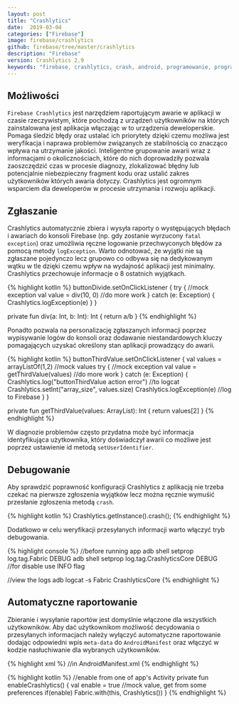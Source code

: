 ```yaml
---
layout: post
title: "Crashlytics"
date:  2019-03-04
categories: ["Firebase"]
image: firebase/crashlytics
github: firebase/tree/master/crashlytics
description: "Firebase"
version: Crashlytics 2.9
keywords: "firebase, crashlytics, crash, android, programowanie, programming"
---
```


## Możliwości
`Firebase Crashlytics` jest narzędziem raportującym awarie w aplikacji w czasie rzeczywistym, które pochodzą z urządzeń użytkowników na których zainstalowana jest aplikacja włączając w to urządzenia deweloperskie. Pomaga śledzić błędy oraz ustalać ich priorytety dzięki czemu możliwa jest weryfikacja i naprawa problemów związanych ze stabilnością co znacząco wpływa na utrzymanie jakości. Inteligentne grupowanie awarii wraz z informacjami o okolicznościach, które do nich doprowadziły pozwala zaoszczędzić czas w procesie diagnozy, zlokalizować błędny lub potencjalnie niebezpieczny fragment kodu oraz ustalić zakres użytkowników których awaria dotyczy. Crashlytics jest ogromnym wsparciem dla deweloperów w procesie utrzymania i rozwoju aplikacji.

## Zgłaszanie
Crashlytics automatycznie zbiera i wysyła raporty o występujących błędach i awariach do konsoli Firebase (np. gdy zostanie wyrzucony `fatal exception`) oraz umożliwia ręczne logowanie przechwyconych błędów za pomocą metody `logException`. Warto odnotować, że wyjątki nie są zgłaszane pojedynczo lecz grupowo co odbywa się na dedykowanym wątku w tle dzięki czemu wpływ na wydajność aplikacji jest minimalny. Crashlytics przechowuje informacje o 8 ostatnich wyjątkach.

{% highlight kotlin %}
buttonDivide.setOnClickListener {
    try {
    	//mock exception
        val value = div(10, 0)
        //do more work
    } 
    catch (e: Exception) {
        Crashlytics.logException(e)
    }
}

private fun div(a: Int, b: Int): Int {
    return a/b
}
{% endhighlight %}

Ponadto pozwala na personalizację zgłaszanych informacji poprzez wypisywanie logów do konsoli oraz dodawanie niestandardowych kluczy pomagających uzyskać określony stan aplikacji prowadzący do awarii.

{% highlight kotlin %}
buttonThirdValue.setOnClickListener {
    val values = arrayListOf(1,2) //mock values
    try {
    	//mock exception
        val value = getThirdValue(values)
        //do more work
    } 
    catch (e: Exception) {
        Crashlytics.log("buttonThirdValue action error") //to logcat
        Crashlytics.setInt("array_size", values.size)
        Crashlytics.logException(e) //log to Firebase
    }
}

private fun getThirdValue(values: ArrayList<Int>): Int {
    return values[2]
}
{% endhighlight %}

W diagnozie problemów często przydatna może być informacja identyfikująca użytkownika, który doświadczył awarii co możliwe jest poprzez ustawienie id metodą `setUserIdentifier`.

## Debugowanie
Aby sprawdzić poprawność konfiguracji Crashlytics z aplikacją nie trzeba czekać na pierwsze zgłoszenia wyjątków lecz można ręcznie wymuśić przesłanie zgłoszenia metodą `crash`.

{% highlight kotlin %}
Crashlytics.getInstance().crash();
{% endhighlight %}

Dodatkowo w celu weryfikacji przesyłanych informacji warto włączyć tryb debugowania.

{% highlight console %}
//before running app
adb shell setprop log.tag.Fabric DEBUG
adb shell setprop log.tag.CrashlyticsCore DEBUG
//for disable use INFO flag

//view the logs
adb logcat -s Fabric CrashlyticsCore
{% endhighlight %}

## Automatyczne raportowanie
Zbieranie i wysyłanie raportów jest domyślnie włączone dla wszystkich użytkowników. Aby dać użytkownikom możliwość decydowania o przesyłanych informacjach należy wyłączyć automatyczne raportowanie dodając odpowiedni wpis `meta-data` do `AndroidManifest` oraz włączyć w kodzie nasłuchiwanie dla wybranych użytkowników.

{% highlight xml %}
//in AndroidManifest.xml
<meta-data
    android:name="firebase_crashlytics_collection_enabled"
    android:value="false" />
{% endhighlight %}

{% highlight kotlin %}
//enable from one of app's Activity
private fun enableCrashlytics() {
    val enable = true //mock value, get from some preferences
    if(enable)
        Fabric.with(this, Crashlytics())
}
{% endhighlight %}
